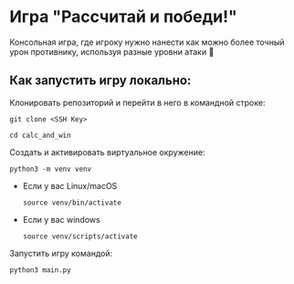 # Игра "Рассчитай и победи!"
Консольная игра, где игроку нужно нанести как можно более точный урон противнику, используя разные уровни атаки 🔫

## Как запустить игру локально:

Клонировать репозиторий и перейти в него в командной строке:

```
git clone <SSH Key>
```

```
cd calc_and_win
```

Cоздать и активировать виртуальное окружение:

```
python3 -m venv venv
```

* Если у вас Linux/macOS

    ```
    source venv/bin/activate
    ```

* Если у вас windows

    ```
    source venv/scripts/activate
    ```
Запустить игру командой:

```
python3 main.py
```
